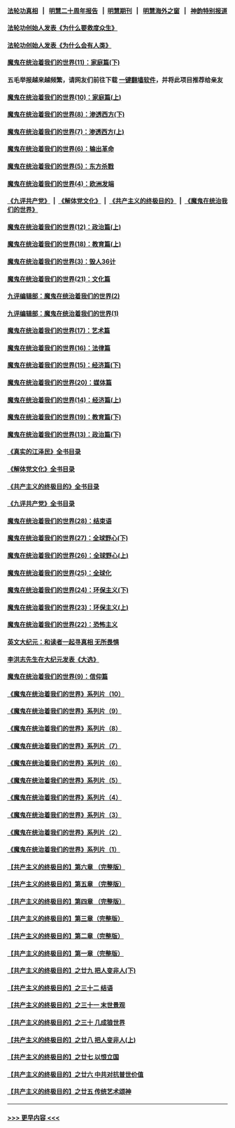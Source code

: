 #### [法轮功真相](https://github.com/gfw-breaker/truth/blob/master/README.md?t=0) &nbsp;&nbsp;|&nbsp;&nbsp; [明慧二十周年报告](https://github.com/gfw-breaker/mh-reports/blob/master/README.md?t=0) &nbsp;&nbsp;|&nbsp;&nbsp;[明慧期刊](https://github.com/gfw-breaker/mh-qikan) &nbsp;&nbsp;|&nbsp;&nbsp; [明慧海外之窗](https://github.com/gfw-breaker/mh-news/blob/master/README.md?t=0) &nbsp;&nbsp;|&nbsp;&nbsp; [神韵特别报道](https://github.com/gfw-breaker/mh-news/blob/master/shenyun.md?t=0)
#### [法轮功创始人发表《为什么要救度众生》](../pages/nsc422/n13975246.md?t=05040943) 
#### [法轮功创始人发表《为什么会有人类》](../pages/nsc422/n13912117.md?t=05040943) 
#### [魔鬼在统治着我们的世界(11)：家庭篇(下)](../pages/nsc422/n10440961.md?t=05040943) 
#### 五毛举报越来越频繁，请网友们前往下载 [一键翻墙软件](https://github.com/gfw-breaker/ssr-accounts)，并将此项目推荐给亲友
#### [魔鬼在统治着我们的世界(10)：家庭篇(上)](../pages/nsc422/n10435448.md?t=05040943) 
#### [魔鬼在统治着我们的世界(8)：渗透西方(下)](../pages/nsc422/n10429603.md?t=05040943) 
#### [魔鬼在统治着我们的世界(7)：渗透西方(上)](../pages/nsc422/n10426013.md?t=05040943) 
#### [魔鬼在统治着我们的世界(6)：输出革命](../pages/nsc422/n10421536.md?t=05040943) 
#### [魔鬼在统治着我们的世界(5)：东方杀戮](../pages/nsc422/n10417707.md?t=05040943) 
#### [魔鬼在统治着我们的世界(4)：欧洲发端](../pages/nsc422/n10414890.md?t=05040943) 
#### [《九评共产党》](https://github.com/begood0513/9ping.md/blob/master/README.md) &nbsp;|&nbsp; [《解体党文化》](../../../../jtdwh.md/blob/master/README.md)  &nbsp;|&nbsp; [《共产主义的终极目的》](../../../../gczydzjmd.md/blob/master/README.md) &nbsp;|&nbsp; [《魔鬼在统治我们的世界》](../../../../mgztzwmdsj.md/blob/master/README.md) 
#### [魔鬼在统治着我们的世界(12)：政治篇(上)](../pages/nsc422/n10444576.md?t=05040943) 
#### [魔鬼在统治着我们的世界(18)：教育篇(上)](../pages/nsc422/n10526970.md?t=05040943) 
#### [魔鬼在统治着我们的世界(3)：毁人36计](../pages/nsc422/n10411583.md?t=05040943) 
#### [魔鬼在统治着我们的世界(21)：文化篇](../pages/nsc422/n10597706.md?t=05040943) 
#### [九评编辑部：魔鬼在统治着我们的世界(2)](../pages/nsc422/n10410036.md?t=05040943) 
#### [九评编辑部：魔鬼在统治着我们的世界(1)](../pages/nsc422/n10406825.md?t=05040943) 
#### [魔鬼在统治着我们的世界(17)：艺术篇](../pages/nsc422/n10499093.md?t=05040943) 
#### [魔鬼在统治着我们的世界(16)：法律篇](../pages/nsc422/n10485969.md?t=05040943) 
#### [魔鬼在统治着我们的世界(15)：经济篇(下)](../pages/nsc422/n10469975.md?t=05040943) 
#### [魔鬼在统治着我们的世界(20)：媒体篇](../pages/nsc422/n10586579.md?t=05040943) 
#### [魔鬼在统治着我们的世界(14)：经济篇(上)](../pages/nsc422/n10457370.md?t=05040943) 
#### [魔鬼在统治着我们的世界(19)：教育篇(下)](../pages/nsc422/n10564808.md?t=05040943) 
#### [魔鬼在统治着我们的世界(13)：政治篇(下)](../pages/nsc422/n10448270.md?t=05040943) 
#### [《真实的江泽民》全书目录](../pages/nsc422/n13721399.md?t=05040943) 
#### [《解体党文化》全书目录](../pages/nsc422/n13721157.md?t=05040943) 
#### [《共产主义的终极目的》全书目录](../pages/nsc422/n13721048.md?t=05040943) 
#### [《九评共产党》全书目录](../pages/nsc422/n13708085.md?t=05040943) 
#### [魔鬼在统治着我们的世界(28)：结束语](../pages/nsc422/n10936246.md?t=05040943) 
#### [魔鬼在统治着我们的世界(27)：全球野心(下)](../pages/nsc422/n10928319.md?t=05040943) 
#### [魔鬼在统治着我们的世界(26)：全球野心(上)](../pages/nsc422/n10900318.md?t=05040943) 
#### [魔鬼在统治着我们的世界(25)：全球化](../pages/nsc422/n10788205.md?t=05040943) 
#### [魔鬼在统治着我们的世界(24)：环保主义(下)](../pages/nsc422/n10695307.md?t=05040943) 
#### [魔鬼在统治着我们的世界(23)：环保主义(上)](../pages/nsc422/n10688613.md?t=05040943) 
#### [魔鬼在统治着我们的世界(22)：恐怖主义](../pages/nsc422/n10614727.md?t=05040943) 
#### [英文大纪元：和读者一起寻真相 无所畏惧](../pages/nsc422/n12542027.md?t=05040943) 
#### [李洪志先生在大纪元发表《大选》](../pages/nsc422/n12534746.md?t=05040943) 
#### [魔鬼在统治着我们的世界(9)：信仰篇](../pages/nsc422/n10432159.md?t=05040943) 
#### [《魔鬼在统治着我们的世界》系列片（10）](../pages/nsc422/n12292670.md?t=05040943) 
#### [《魔鬼在统治着我们的世界》系列片（9）](../pages/nsc422/n12290859.md?t=05040943) 
#### [《魔鬼在统治着我们的世界》系列片（8）](../pages/nsc422/n12287445.md?t=05040943) 
#### [《魔鬼在统治着我们的世界》系列片（7）](../pages/nsc422/n12283425.md?t=05040943) 
#### [《魔鬼在统治着我们的世界》系列片（6）](../pages/nsc422/n12282314.md?t=05040943) 
#### [《魔鬼在统治着我们的世界》系列片（5）](../pages/nsc422/n12281419.md?t=05040943) 
#### [《魔鬼在统治着我们的世界》系列片（4）](../pages/nsc422/n12274024.md?t=05040943) 
#### [《魔鬼在统治着我们的世界》系列片（3）](../pages/nsc422/n12271322.md?t=05040943) 
#### [《魔鬼在统治着我们的世界》系列片（2）](../pages/nsc422/n12269049.md?t=05040943) 
#### [《魔鬼在统治着我们的世界》系列片（1）](../pages/nsc422/n12267575.md?t=05040943) 
#### [【共产主义的终极目的】第六章 （完整版）](../pages/nsc422/n11428913.md?t=05040943) 
#### [【共产主义的终极目的】第五章 （完整版）](../pages/nsc422/n11428912.md?t=05040943) 
#### [【共产主义的终极目的】第四章 （完整版）](../pages/nsc422/n11428907.md?t=05040943) 
#### [【共产主义的终极目的】第三章（完整版）](../pages/nsc422/n11428848.md?t=05040943) 
#### [【共产主义的终极目的】第二章（完整版）](../pages/nsc422/n11428831.md?t=05040943) 
#### [【共产主义的终极目的】第一章（完整版）](../pages/nsc422/n11417651.md?t=05040943) 
#### [【共产主义的终极目的】之廿九 把人变非人(下)](../pages/nsc422/n11344140.md?t=05040943) 
#### [【共产主义的终极目的】之三十二 结语](../pages/nsc422/n11360535.md?t=05040943) 
#### [【共产主义的终极目的】之三十一 末世景观](../pages/nsc422/n11351129.md?t=05040943) 
#### [【共产主义的终极目的】之三十 几成狼世界](../pages/nsc422/n11348280.md?t=05040943) 
#### [【共产主义的终极目的】之廿八 把人变非人(上)](../pages/nsc422/n11340492.md?t=05040943) 
#### [【共产主义的终极目的】之廿七 以恨立国](../pages/nsc422/n11336944.md?t=05040943) 
#### [【共产主义的终极目的】之廿六 中共对抗普世价值](../pages/nsc422/n11324785.md?t=05040943) 
#### [【共产主义的终极目的】之廿五 传统艺术颂神](../pages/nsc422/n11296396.md?t=05040943) 

----
#### [ >>> 更早内容 <<< ](../indexes/nsc422-earlier.md)
